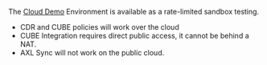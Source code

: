 The [Cloud Demo](app.calltelemetry.com) Environment is available as a rate-limited sandbox testing.

* CDR and CUBE policies will work over the cloud
* CUBE Integration requires direct public access, it cannot be behind a NAT.
* AXL Sync will not work on the public cloud.